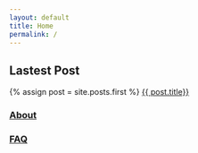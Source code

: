 ```yaml
---
layout: default
title: Home
permalink: /
---
```


<h2> Lastest Post </h2>

{% assign post = site.posts.first %}
<a href="{{ post.url }}"> {{ post.title}}
</a>


### [About](/about/)

### [FAQ](/faq/)